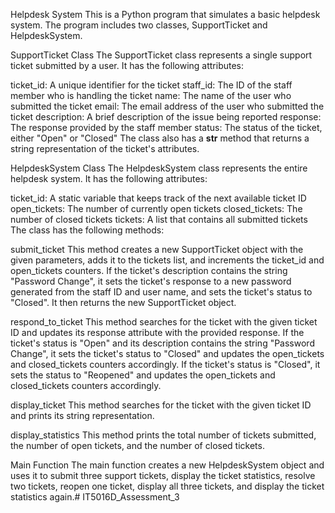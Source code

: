  Helpdesk System
This is a Python program that simulates a basic helpdesk system. The program includes two classes, SupportTicket and HelpdeskSystem.

SupportTicket Class
The SupportTicket class represents a single support ticket submitted by a user. It has the following attributes:

ticket_id: A unique identifier for the ticket
staff_id: The ID of the staff member who is handling the ticket
name: The name of the user who submitted the ticket
email: The email address of the user who submitted the ticket
description: A brief description of the issue being reported
response: The response provided by the staff member
status: The status of the ticket, either "Open" or "Closed"
The class also has a __str__ method that returns a string representation of the ticket's attributes.

HelpdeskSystem Class
The HelpdeskSystem class represents the entire helpdesk system. It has the following attributes:

ticket_id: A static variable that keeps track of the next available ticket ID
open_tickets: The number of currently open tickets
closed_tickets: The number of closed tickets
tickets: A list that contains all submitted tickets
The class has the following methods:

submit_ticket
This method creates a new SupportTicket object with the given parameters, adds it to the tickets list, and increments the ticket_id and open_tickets counters. If the ticket's description contains the string "Password Change", it sets the ticket's response to a new password generated from the staff ID and user name, and sets the ticket's status to "Closed". It then returns the new SupportTicket object.

respond_to_ticket
This method searches for the ticket with the given ticket ID and updates its response attribute with the provided response. If the ticket's status is "Open" and its description contains the string "Password Change", it sets the ticket's status to "Closed" and updates the open_tickets and closed_tickets counters accordingly. If the ticket's status is "Closed", it sets the status to "Reopened" and updates the open_tickets and closed_tickets counters accordingly.

display_ticket
This method searches for the ticket with the given ticket ID and prints its string representation.

display_statistics
This method prints the total number of tickets submitted, the number of open tickets, and the number of closed tickets.

Main Function
The main function creates a new HelpdeskSystem object and uses it to submit three support tickets, display the ticket statistics, resolve two tickets, reopen one ticket, display all three tickets, and display the ticket statistics again.# IT5016D_Assessment_3
